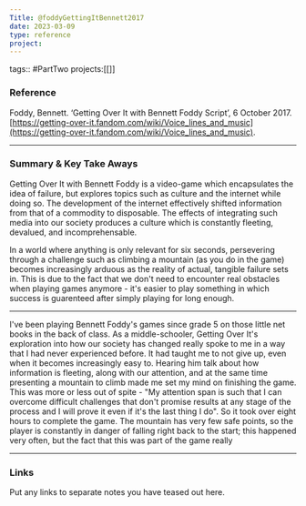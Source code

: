 ```yaml
---
Title: @foddyGettingItBennett2017
date: 2023-03-09
type: reference
project:
---
```


tags:: #PartTwo 
projects:[[]]

### Reference 

Foddy, Bennett. ‘Getting Over It with Bennett Foddy Script’, 6 October 2017. [https://getting-over-it.fandom.com/wiki/Voice_lines_and_music](https://getting-over-it.fandom.com/wiki/Voice_lines_and_music).

---

### Summary & Key Take Aways

Getting Over It with Bennett Foddy is a video-game which encapsulates the idea of failure, but explores topics such as culture and the internet while doing so. The development of the internet effectively shifted information from that of a commodity to disposable. The effects of   integrating such media into our society produces a culture which is constantly fleeting, devalued, and incomprehensable. 

In a world where anything is only relevant for six seconds, persevering through a challenge such as climbing a mountain (as you do in the game) becomes increasingly arduous as the reality of actual, tangible failure sets in. This is due to the fact that we don't need to encounter real obstacles when playing games anymore - it's easier to play something in which success is guarenteed after simply playing for long enough.

---

I've been playing Bennett Foddy's games since grade 5 on those little net books in the back of class. As a middle-schooler, Getting Over It's exploration into how our society has changed really spoke to me in a way that I had never experienced before. It had taught me to not give up, even when it becomes increasingly easy to. Hearing him talk about how information is fleeting, along with our attention, and at the same time presenting a mountain to climb made me set my mind on finishing the game. This was more or less out of spite - "My attention span is such that I can overcome difficult challenges that don't promise results at any stage of the process and I will prove it even if it's the last thing I do". So it took over eight hours to complete the game. 
The mountain has very few safe points, so the player is constantly in danger of falling right back to the start; this happened very often, but the fact that this was part of the game really 

--- 

### Links
Put any links to separate notes you have teased out here.